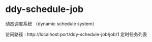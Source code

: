 # ddy-schedule-job
动态调度系统 （dynamic schedule system）

访问路径 : http://localhost:port/ddy-schedule-job/job/1   定时任务列表
